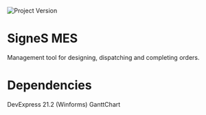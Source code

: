 ![Project Version](https://img.shields.io/badge/Version-0.1.0-green)
# SigneS MES 
Management tool for designing, dispatching and completing orders.

# Dependencies
DevExpress 21.2 (Winforms)
GanttChart
